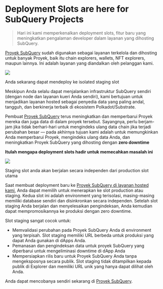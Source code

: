 # Deployment Slots are here for SubQuery Projects

> Hari ini kami memperkenalkan deployment slots, fitur baru yang meningkatkan pengalaman developer dalam layanan yang dihosting SubQuery.

[Proyek SubQuery](https://project.subquery.network/) sudah digunakan sebagai layanan terkelola dan dihosting untuk banyak Proyek, baik itu chain explorers, wallets, NFT explorers, maupun lainnya. Ini adalah layanan yang diandalkan oleh pelanggan kami.

![](https://miro.medium.com/max/1400/0*PugDgh6weZspRIO2)

Anda sekarang dapat mendeploy ke isolated staging slot

Meskipun Anda selalu dapat menjalankan infrastruktur SubQuery sendiri (dengan node dan layanan kueri Anda sendiri), kami bertujuan untuk menjadikan layanan hosted sebagai penyedia data yang paling andal, tangguh, dan berkinerja terbaik di ekosistem Polkadot/Substrate.

Pembuat [Proyek SubQuery](https://project.subquery.network/) terus meningkatkan dan memperbarui Proyek mereka dan juga data di dalam proyek tersebut. Sayangnya, perlu berjam-jam jika tidak berhari-hari untuk mengindeks ulang data chain jika terjadi perubahan besar — pada akhirnya tujuan kami adalah untuk memungkinkan Anda memperbarui Proyek, mengindeks ulang data Anda, dan meningkatkan Proyek SubQuery yang dihosting dengan **zero downtime**

**Itulah mengapa deployment slots hadir untuk memecahkan masalah ini**

![](https://miro.medium.com/max/1400/0*vQ33aqhn1eVllo5t)

Staging slot anda akan berjalan secara independen dari production slot utama

Saat membuat deployment baru ke [Proyek SubQuery di layanan hosted kami](https://project.subquery.network/), Anda dapat memilih untuk menerapkan ke slot production atau staging. Kedua slot ini adalah environment yang terisolasi, masing-masing memiliki database sendiri dan disinkronkan secara independen. Setelah slot staging Anda berjalan dan menyelesaikan pengindeksan, Anda kemudian dapat mempromosikannya ke produksi dengan zero downtime.

Slot staging sangat cocok untuk:

-   Memvalidasi perubahan pada Proyek SubQuery Anda di environment yang terpisah. Slot staging memiliki URL berbeda untuk produksi yang dapat Anda gunakan di dApps Anda.
-   Pemanasan dan pengindeksan data untuk proyek SubQuery yang diperbarui untuk mengeliminasi downtime di dApp Anda
-   Mempersiapkan rilis baru untuk Proyek SubQuery Anda tanpa mengeksposnya secara publik. Slot staging tidak ditampilkan kepada publik di Explorer dan memiliki URL unik yang hanya dapat dilihat oleh Anda.

Anda dapat mencobanya sendiri sekarang di [Proyek SubQuery](https://project.subquery.network/).